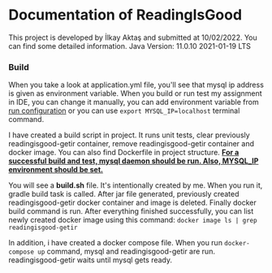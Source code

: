 # Documentation of ReadingIsGood

This project is developed by İlkay Aktaş and submitted at 10/02/2022. You can find some detailed information.
Java Version: 11.0.10 2021-01-19 LTS


### Build
When you take a look at application.yml file, you'll see that mysql ip address is given as environment variable. When you build or run test my assignment in IDE, you can change it manually, you can add environment variable from <u>run configuration</u> or you can use `export MYSQL_IP=localhost` terminal command.

I have created a build script in project. It runs unit tests, clear previously readingisgood-getir container, remove readingisgood-getir container and docker image.
You can also find Dockerfile in project structure. <u>**For a successful build and test, mysql daemon should be run. Also, MYSQL_IP environment should be set.**</u>

You will see a **build.sh** file. It's intentionally created by me. When you run it, gradle build task is called. After jar file generated, previously created readingisgood-getir docker container and image is deleted. Finally docker build command is run. After everything finished successfully, you can list newly created docker image using this command: `docker image ls | grep readingisgood-getir`

In addition, i have created a docker compose file. When you run `docker-compose up` command, mysql and readingisgood-getir are run. readingisgood-getir waits until mysql gets ready.

